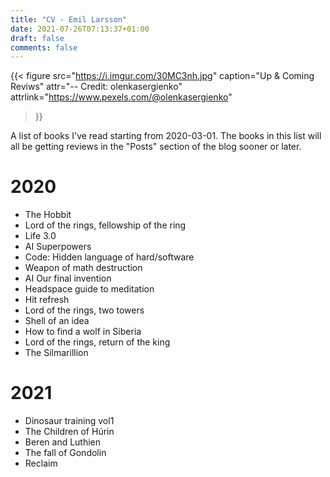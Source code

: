 ```yaml
---
title: "CV - Emil Larsson"
date: 2021-07-26T07:13:37+01:00
draft: false
comments: false
---
```

{{< figure
  src="https://i.imgur.com/30MC3nh.jpg"
  caption="Up & Coming Reviws"
  attr="-- Credit: olenkasergienko"
  attrlink="https://www.pexels.com/@olenkasergienko"
  >}}

A list of books I've read starting from 2020-03-01. The books in this list will all be getting reviews in the "Posts" section of the blog sooner or later.
# 2020
* The Hobbit
* Lord of the rings, fellowship of the ring
* Life 3.0
* AI Superpowers
* Code: Hidden language of hard/software
* Weapon of math destruction
* AI Our final invention
* Headspace guide to meditation
* Hit refresh
* Lord of the rings, two towers
* Shell of an idea
* How to find a wolf in Siberia
* Lord of the rings, return of the king
* The Silmarillion
# 2021
* Dinosaur training vol1
* The Children of Húrin
* Beren and Luthien
* The fall of Gondolin
* Reclaim
